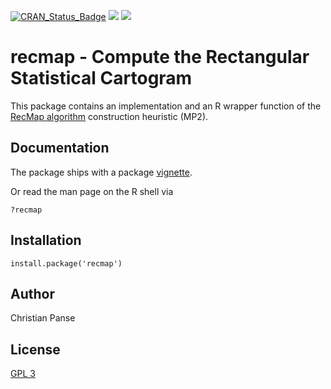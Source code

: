 [![CRAN_Status_Badge](http://www.r-pkg.org/badges/version/recmap)](https://cran.r-project.org/package=recmap)
[![](http://cranlogs.r-pkg.org/badges/recmap)](https://cran.r-project.org/package=recmap)
[![](http://cranlogs.r-pkg.org/badges/grand-total/recmap)](https://cran.r-project.org/package=recmap)


# recmap - Compute the Rectangular Statistical Cartogram

This package contains an implementation and an R wrapper function of the [RecMap algorithm](http://dx.doi.org/10.1109/INFVIS.2004.57) construction heuristic (MP2).

## Documentation

The package ships with a package [vignette](https://cran.r-project.org/web/packages/recmap/vignettes/recmap.html).

Or read the man page on the R shell via

```{r}
?recmap
```

## Installation

```{r}
install.package('recmap')
```

## Author

Christian Panse

## License

[GPL 3](http://www.gnu.org/licenses/gpl-3.0.en.html)

